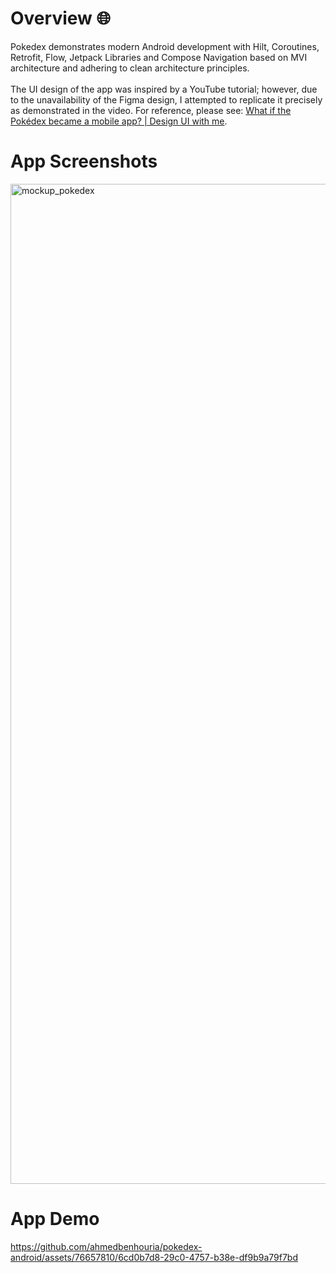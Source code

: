 # Overview 🌐
Pokedex demonstrates modern Android development with Hilt, Coroutines, Retrofit, Flow, Jetpack Libraries and Compose Navigation based on MVI architecture and adhering to clean architecture principles.<br><br>
The UI design of the app was inspired by a YouTube tutorial; however, due to the unavailability of the Figma design, I attempted to replicate it precisely as demonstrated in the video. For reference, please see: [What if the Pokédex became a mobile app? | Design UI with me](https://www.youtube.com/watch?v=Kjun9QBr82Y).
# App Screenshots
<img width="1600" alt="mockup_pokedex" src="https://github.com/ahmedbenhouria/pokedex-android/assets/76657810/75addae1-896c-46f6-994e-881399cf2bf2"><br>
# App Demo
https://github.com/ahmedbenhouria/pokedex-android/assets/76657810/6cd0b7d8-29c0-4757-b38e-df9b9a79f7bd




